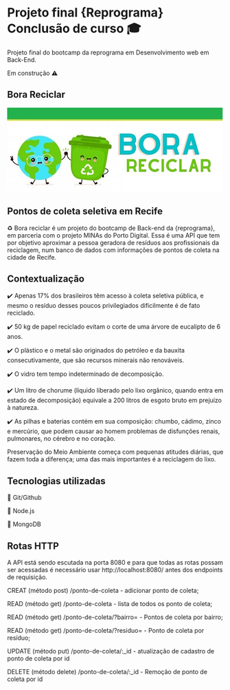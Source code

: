 # Projeto final {Reprograma} Conclusão de curso 🎓

Projeto final do bootcamp da reprograma em Desenvolvimento web em Back-End.

Em construção ⚠️


## Bora Reciclar

![eco](https://github.com/Keitysandrade/reprograma-projeto-final/blob/main/eco.jpg)

## Pontos de coleta seletiva em Recife 
♻️ Bora reciclar é um projeto do bootcamp de Back-end da {reprograma}, em parceria com o projeto MINAs do Porto Digital. Essa é uma API que tem por objetivo aproximar a pessoa geradora de resíduos aos profissionais da reciclagem, num banco de dados com informações de pontos de coleta na cidade de Recife.

## Contextualização

✔️ Apenas 17% dos brasileiros têm acesso à coleta seletiva pública, e mesmo o resíduo desses poucos privilegiados dificilmente é de fato reciclado. 

✔️ 50 kg de papel reciclado evitam o corte de uma árvore de eucalipto de 6 anos.

✔️ O plástico e o metal são originados do petróleo e da bauxita consecutivamente, que são recursos minerais não renováveis.

✔️ O vidro tem tempo indeterminado de decomposição.

✔️ Um litro de chorume (líquido liberado pelo lixo orgânico, quando entra em estado de decomposição) equivale a 200 litros de esgoto bruto em prejuízo à natureza.

✔️ As pilhas e baterias contém em sua composição: chumbo, cádimo, zinco e mercúrio, que podem causar ao homem problemas de disfunções renais, pulmonares, no cérebro e no coração.

Preservação do Meio Ambiente começa com pequenas atitudes diárias, que fazem toda a diferença; uma das mais importantes é a reciclagem do lixo.

## Tecnologias utilizadas

🔧 Git/Github

🔧 Node.js

🔧 MongoDB



## Rotas HTTP
A API está sendo escutada na porta 8080 e para que todas as rotas possam ser acessadas é necessário usar http://localhost:8080/ antes dos endpoints de requisição.

CREAT (método post) /ponto-de-coleta - adicionar ponto de coleta;

READ (método get) /ponto-de-coleta - lista de todos os ponto de coleta;

READ (método get) /ponto-de-coleta/?bairro=<nome-do-bairro> - Pontos de coleta por bairro;

READ (método get) /ponto-de-coleta/?residuo=<nome-do-residuo> - Ponto de coleta por resíduo;

UPDATE (método put) /ponto-de-coleta/:_id - atualização de cadastro de ponto de coleta por id

DELETE (método delete) /ponto-de-coleta/:_id - Remoção de ponto de coleta por id

